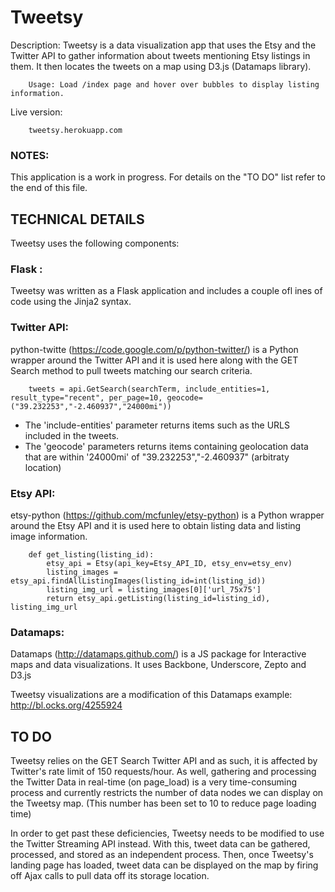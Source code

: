 Tweetsy
=======

Description: Tweetsy is a data visualization app that uses the Etsy and the Twitter API to gather information about tweets 
mentioning Etsy listings in them. It then locates the tweets on a map using D3.js (Datamaps library).

        Usage: Load /index page and hover over bubbles to display listing information.

Live version: 

        tweetsy.herokuapp.com

### NOTES: 

This application is a work in progress. For details on the "TO DO" list refer to the end of this file.

TECHNICAL DETAILS
-------

Tweetsy uses the following components:

### Flask :
Tweetsy was written as a Flask application and includes a couple ofl ines of code using the Jinja2 syntax.

### Twitter API:   
python-twitte (https://code.google.com/p/python-twitter/) is a Python wrapper around the Twitter API and it is used
here along with the GET Search method to pull tweets matching our search criteria.
		
		tweets = api.GetSearch(searchTerm, include_entities=1, result_type="recent", per_page=10, geocode=("39.232253","-2.460937","24000mi"))

- The 'include-entities' parameter returns items such as the URLS included in the tweets.
- The 'geocode' parameters returns items containing geolocation data that are within '24000mi' of "39.232253","-2.460937" (arbitraty location)					  		   
### Etsy API:
etsy-python (https://github.com/mcfunley/etsy-python) is a Python wrapper around the Etsy API and it is used here
to obtain listing data and listing image information.

	    def get_listing(listing_id):
            etsy_api = Etsy(api_key=Etsy_API_ID, etsy_env=etsy_env)
            listing_images = etsy_api.findAllListingImages(listing_id=int(listing_id)) 
            listing_img_url = listing_images[0]['url_75x75']
            return etsy_api.getListing(listing_id=listing_id), listing_img_url

### Datamaps:
Datamaps (http://datamaps.github.com/) is a JS package for Interactive maps and data visualizations. It uses Backbone, Underscore, Zepto and
D3.js

Tweetsy visualizations are a modification of this Datamaps example: http://bl.ocks.org/4255924
		

TO DO
-------

Tweetsy relies on the GET Search Twitter API and as such, it is affected by Twitter's rate limit of 150 requests/hour.
As well, gathering and processing the Twitter Data in real-time (on page_load) is a very time-consuming process and currently restricts
the number of data nodes we can display on the Tweetsy map. (This number has been set to 10 to reduce page loading time)

In order to get past these deficiencies, Tweetsy needs to be modified to use the Twitter Streaming API instead. 
With this, tweet data can be gathered, processed, and stored as an independent process. Then, once Tweetsy's landing page has loaded,
tweet data can be displayed on the map by firing off Ajax calls to pull data off its storage location.
